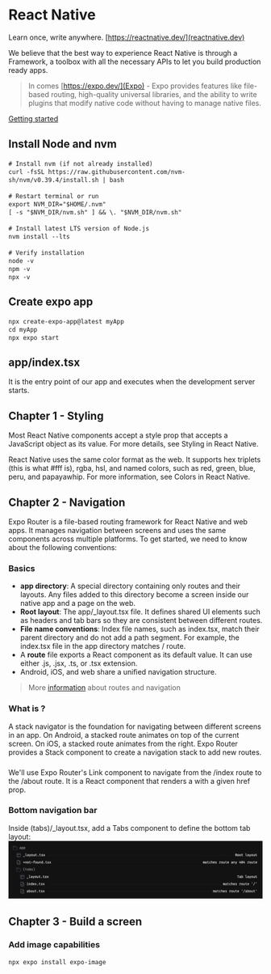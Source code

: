 # React Native
Learn once, write anywhere.
[https://reactnative.dev/](reactnative.dev)

We believe that the best way to experience React Native is through a Framework, a toolbox with all the necessary APIs to let you build production ready apps.
> In comes [https://expo.dev/](Expo) - Expo provides features like file-based routing, high-quality universal libraries, and the ability to write plugins that modify native code without having to manage native files.

[Getting started](https://reactnative.dev/docs/environment-setup)

## Install Node and nvm
```
# Install nvm (if not already installed)
curl -fsSL https://raw.githubusercontent.com/nvm-sh/nvm/v0.39.4/install.sh | bash

# Restart terminal or run
export NVM_DIR="$HOME/.nvm"
[ -s "$NVM_DIR/nvm.sh" ] && \. "$NVM_DIR/nvm.sh"

# Install latest LTS version of Node.js
nvm install --lts

# Verify installation
node -v
npm -v
npx -v

```

## Create expo app
```
npx create-expo-app@latest myApp
cd myApp
npx expo start
```

## app/index.tsx
It is the entry point of our app and executes when the development server starts.

## Chapter 1 - Styling
Most React Native components accept a style prop that accepts a JavaScript object as its value. For more details, see Styling in React Native.

React Native uses the same color format as the web. It supports hex triplets (this is what #fff is), rgba, hsl, and named colors, such as red, green, blue, peru, and papayawhip. For more information, see Colors in React Native.

## Chapter 2 - Navigation
Expo Router is a file-based routing framework for React Native and web apps. It manages navigation between screens and uses the same components across multiple platforms. To get started, we need to know about the following conventions:

### Basics
- **app directory**: A special directory containing only routes and their layouts. Any files added to this directory become a screen inside our native app and a page on the web.
- **Root layout**: The app/_layout.tsx file. It defines shared UI elements such as headers and tab bars so they are consistent between different routes.
- **File name conventions**: Index file names, such as index.tsx, match their parent directory and do not add a path segment. For example, the index.tsx file in the app directory matches / route.
- A **route** file exports a React component as its default value. It can use either .js, .jsx, .ts, or .tsx extension.
- Android, iOS, and web share a unified navigation structure.

> More [information](https://docs.expo.dev/router/introduction/) about routes and navigation

### What is <Stack>?
A stack navigator is the foundation for navigating between different screens in an app. On Android, a stacked route animates on top of the current screen. On iOS, a stacked route animates from the right. Expo Router provides a Stack component to create a navigation stack to add new routes.

### <Link>
We'll use Expo Router's Link component to navigate from the /index route to the /about route. It is a React component that renders a <Text> with a given href prop.

### Bottom navigation bar
Inside (tabs)/_layout.tsx, add a Tabs component to define the bottom tab layout:
![alt text](<navigation.png>)

## Chapter 3 - Build a screen

### Add image capabilities
```
npx expo install expo-image
```